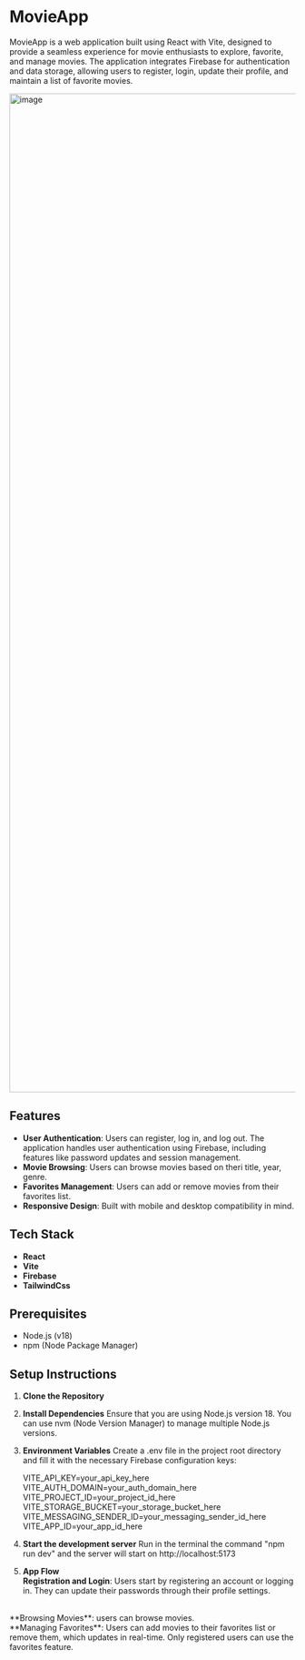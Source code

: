# MovieApp

MovieApp is a  web application built using React with Vite, designed to provide a seamless experience for movie enthusiasts to explore, favorite, and manage movies. The application integrates Firebase for authentication and data storage, allowing users to register, login, update their profile, and maintain a list of favorite movies.

<img width="1755" alt="image" src="https://github.com/adrian-danciu/technical-assignment/assets/100218355/4e206788-0549-4e20-a58b-ffa8df564ad1">

## Features

- **User Authentication**: Users can register, log in, and log out. The application handles user authentication using Firebase, including features like password updates and session management.
- **Movie Browsing**: Users can browse movies based on theri title, year, genre.
- **Favorites Management**: Users can add or remove movies from their favorites list.
- **Responsive Design**: Built with mobile and desktop compatibility in mind.
  
## Tech Stack

- **React**
- **Vite**
- **Firebase**
- **TailwindCss**


## Prerequisites

- Node.js (v18)
- npm (Node Package Manager)

## Setup Instructions

1. **Clone the Repository**

2. **Install Dependencies**
   Ensure that you are using Node.js version 18. You can use nvm (Node Version Manager) to manage multiple Node.js versions.

3. **Environment Variables**
   Create a .env file in the project root directory and fill it with the necessary Firebase configuration keys:
   
   VITE_API_KEY=your_api_key_here
   VITE_AUTH_DOMAIN=your_auth_domain_here
   VITE_PROJECT_ID=your_project_id_here
   VITE_STORAGE_BUCKET=your_storage_bucket_here
   VITE_MESSAGING_SENDER_ID=your_messaging_sender_id_here
   VITE_APP_ID=your_app_id_here

4. **Start the development server**
    Run in the terminal the command "npm run dev" and the server will start on http://localhost:5173

5. **App Flow**
   <br/>
**Registration and Login**: Users start by registering an account or logging in. They can update their passwords through their profile settings.
 <br/>
**Browsing Movies**: users can browse movies.
 <br/>
**Managing Favorites**: Users can add movies to their favorites list or remove them, which updates in real-time. Only registered users can use the favorites feature.
 <br/> 

